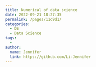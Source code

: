 ```yaml
---
title: Numerical of data science
date: 2022-09-21 18:27:35
permalink: /pages/11d9d1/
categories:
  - DS
  - Data Science
tags:
  - 
author: 
  name: Jennifer
  link: https://github.com/Li-Jennifer
---
```

